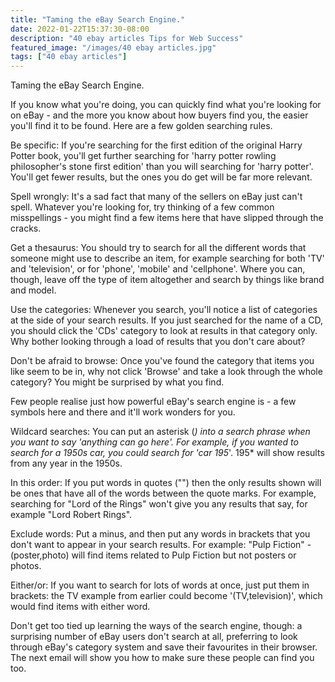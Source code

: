 ```yaml
---
title: "Taming the eBay Search Engine."
date: 2022-01-22T15:37:30-08:00
description: "40 ebay articles Tips for Web Success"
featured_image: "/images/40 ebay articles.jpg"
tags: ["40 ebay articles"]
---
```


Taming the eBay Search Engine.

If you know what you're doing, you can quickly find what you're looking for on eBay - and the more you know about how buyers find you, the easier you'll find it to be found. Here are a few golden searching rules.

Be specific: If you're searching for the first edition of the original Harry Potter book, you'll get further searching for 'harry potter rowling philosopher's stone first edition' than you will searching for 'harry potter'. You'll get fewer results, but the ones you do get will be far more relevant.

Spell wrongly: It's a sad fact that many of the sellers on eBay just can't spell. Whatever you're looking for, try thinking of a few common misspellings - you might find a few items here that have slipped through the cracks.

Get a thesaurus: You should try to search for all the different words that someone might use to describe an item, for example searching for both 'TV' and 'television', or for 'phone', 'mobile' and 'cellphone'. Where you can, though, leave off the type of item altogether and search by things like brand and model.

Use the categories: Whenever you search, you'll notice a list of categories at the side of your search results. If you just searched for the name of a CD, you should click the 'CDs' category to look at results in that category only. Why bother looking through a load of results that you don't care about?

Don't be afraid to browse: Once you've found the category that items you like seem to be in, why not click 'Browse' and take a look through the whole category? You might be surprised by what you find.

Few people realise just how powerful eBay's search engine is - a few symbols here and there and it'll work wonders for you. 

Wildcard searches: You can put an asterisk (*) into a search phrase when you want to say 'anything can go here'. For example, if you wanted to search for a 1950s car, you could search for 'car 195*'. 195* will show results from any year in the 1950s.

In this order: If you put words in quotes ("") then the only results shown will be ones that have all of the words between the quote marks. For example, searching for "Lord of the Rings" won't give you any results that say, for example "Lord Robert Rings".

Exclude words: Put a minus, and then put any words in brackets that you don't want to appear in your search results. For example: "Pulp Fiction" -(poster,photo) will find items related to Pulp Fiction but not posters or photos.

Either/or: If you want to search for lots of words at once, just put them in brackets: the TV example from earlier could become '(TV,television)', which would find items with either word.

Don't get too tied up learning the ways of the search engine, though: a surprising number of eBay users don't search at all, preferring to look through eBay's category system and save their favourites in their browser. The next email will show you how to make sure these people can find you too.

